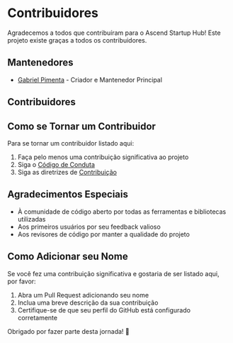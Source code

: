 # Contribuidores

Agradecemos a todos que contribuíram para o Ascend Startup Hub! Este projeto existe graças a todos os contribuidores.

## Mantenedores

- [Gabriel Pimenta](https://github.com/gabrielpiment) - Criador e Mantenedor Principal

## Contribuidores

<!-- Adicione novos contribuidores abaixo desta linha -->
<!-- Formato: - [Nome](https://github.com/usuario) - Breve descrição da contribuição -->

## Como se Tornar um Contribuidor

Para se tornar um contribuidor listado aqui:

1. Faça pelo menos uma contribuição significativa ao projeto
2. Siga o [Código de Conduta](CODE_OF_CONDUCT.md)
3. Siga as diretrizes de [Contribuição](CONTRIBUTING.md)

## Agradecimentos Especiais

- À comunidade de código aberto por todas as ferramentas e bibliotecas utilizadas
- Aos primeiros usuários por seu feedback valioso
- Aos revisores de código por manter a qualidade do projeto

## Como Adicionar seu Nome

Se você fez uma contribuição significativa e gostaria de ser listado aqui, por favor:

1. Abra um Pull Request adicionando seu nome
2. Inclua uma breve descrição da sua contribuição
3. Certifique-se de que seu perfil do GitHub está configurado corretamente

Obrigado por fazer parte desta jornada! 🚀 